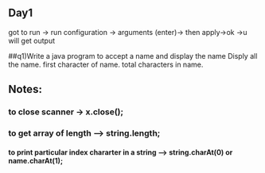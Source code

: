 Day1
---
got to run -> run configuration -> arguments (enter)-> then apply->ok ->u will get output

##q1)Write a java program to accept a name and display the name
Disply all the name.
first character of name.
total characters in name.

## Notes:
### to close scanner -> x.close();
### to get array of length --> string.length;
#### to print particular index chararter in a string --> string.charAt(0) or name.charAt(1);


